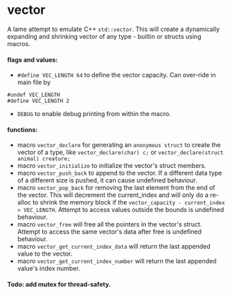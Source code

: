 # vector

A lame attempt to emulate C++ `std::vector`. This will create a dynamically expanding and shrinking vector of any type - builtin or structs using macros.

#### flags and values:
 - `#define VEC_LENGTH 64` to define the vector capacity. Can over-ride in main file by 
 ```
 #undef VEC_LENGTH
#define VEC_LENGTH 2
```
 - `DEBUG` to enable debug printing from within the macro.
#### functions:
- macro `vector_declare` for generating an `anonymous struct` to create the vector of a type, like `vector_declare(char) c;` or `vector_declare(struct animal) creature;`
- macro `vector_initialize` to initialize the vector's struct members.
- macro `vector_push_back` to append to the vector. If a different data type of a different size is pushed, it can cause undefined behaviour.
- macro `vector_pop_back` for removing the last element from the end of the vector. This will decrement the current_index and will only do a re-alloc to shrink the memory block if the `vector_capacity - current_index > VEC_LENGTH`. Attempt to access values outside the bounds is undefined behaviour.
- macro `vector_free` will free all the pointers in the vector's struct. Attempt to access the same vector's data after free is undefined behaviour.
- macro `vector_get_current_index_data` will return the last appended value to the vector.
- macro `vector_get_current_index_number` will return the last appended value's index number.
#### Todo: add mutex for thread-safety.
